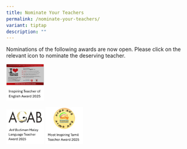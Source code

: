 ```yaml
---
title: Nominate Your Teachers
permalink: /nominate-your-teachers/
variant: tiptap
description: ""
---
```

<p>Nominations of the following awards are now open. Please click on the
relevant icon to nominate the deserving teacher.</p><a class="isomer-image-wrapper" href="/files/Nomination_for_Inspiring_Teacher_of_English_Award_2025.pdf"><img style="width: 20%;" height="auto" width="100%" alt="" src="/images/English_Award.png"></a>
<p></p><a class="isomer-image-wrapper" href="/files/Nominate%20Your%20Teachers%20/malay_language_teacher_award_2025.pdf"><img style="width: 20%;" height="auto" width="100%" alt="" src="/images/Malay_Award.jpg"></a>
<a class="isomer-image-wrapper" href="/files/Nominate%20Your%20Teachers%20/tamil_teachers_award_2025.pdf">
<img style="width: 20%;" height="auto" width="100%" alt="" src="/images/Tamil_Award.png">
</a>
<p></p>